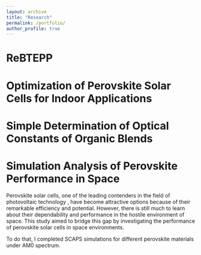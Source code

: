 ```yaml
---
layout: archive
title: "Research"
permalink: /portfolio/
author_profile: true
---
```


ReBTEPP
======

Optimization of Perovskite Solar Cells for Indoor Applications
======


Simple Determination of Optical Constants of Organic Blends
======

Simulation Analysis of Perovskite Performance in Space
======
Perovskite solar cells, one of the leading contenders in the field of photovoltaic technology , have become attractive options because of their remarkable efficiency and potential. However, there is still much to learn about their dependability and performance in the hostile environment of space. This study aimed to bridge this gap by investigating the performance of perovskite solar cells in space environments.

To do that, I completed SCAPS simulations for different perovskite materials under AM0 spectrum.  
